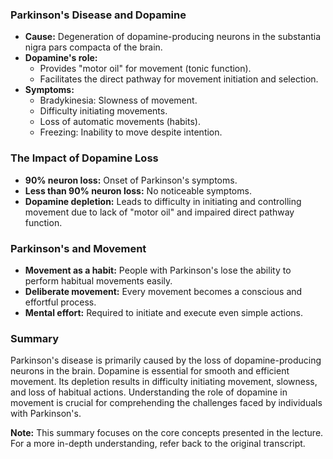 
### Parkinson's Disease and Dopamine

- **Cause:** Degeneration of dopamine-producing neurons in the substantia nigra pars compacta of the brain.
- **Dopamine's role:**
    - Provides "motor oil" for movement (tonic function).
    - Facilitates the direct pathway for movement initiation and selection.
- **Symptoms:**
    - Bradykinesia: Slowness of movement.
    - Difficulty initiating movements.
    - Loss of automatic movements (habits).
    - Freezing: Inability to move despite intention.

### The Impact of Dopamine Loss

- **90% neuron loss:** Onset of Parkinson's symptoms.
- **Less than 90% neuron loss:** No noticeable symptoms.
- **Dopamine depletion:** Leads to difficulty in initiating and controlling movement due to lack of "motor oil" and impaired direct pathway function.

### Parkinson's and Movement

- **Movement as a habit:** People with Parkinson's lose the ability to perform habitual movements easily.
- **Deliberate movement:** Every movement becomes a conscious and effortful process.
- **Mental effort:** Required to initiate and execute even simple actions.

### Summary

Parkinson's disease is primarily caused by the loss of dopamine-producing neurons in the brain. Dopamine is essential for smooth and efficient movement. Its depletion results in difficulty initiating movement, slowness, and loss of habitual actions. Understanding the role of dopamine in movement is crucial for comprehending the challenges faced by individuals with Parkinson's.

**Note:** This summary focuses on the core concepts presented in the lecture. For a more in-depth understanding, refer back to the original transcript.

